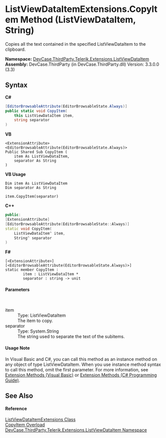 # ListViewDataItemExtensions.CopyItem Method (ListViewDataItem, String)
 

Copies all the text contained in the specified ListViewDataItem to the clipboard.

**Namespace:**&nbsp;<a href="N_DevCase_ThirdParty_Telerik_Extensions_ListViewDataItem">DevCase.ThirdParty.Telerik.Extensions.ListViewDataItem</a><br />**Assembly:**&nbsp;DevCase.ThirdParty (in DevCase.ThirdParty.dll) Version: 3.3.0.0 (3.3)

## Syntax

**C#**<br />
``` C#
[EditorBrowsableAttribute(EditorBrowsableState.Always)]
public static void CopyItem(
	this ListViewDataItem item,
	string separator
)
```

**VB**<br />
``` VB
<ExtensionAttribute>
<EditorBrowsableAttribute(EditorBrowsableState.Always)>
Public Shared Sub CopyItem ( 
	item As ListViewDataItem,
	separator As String
)
```

**VB Usage**<br />
``` VB Usage
Dim item As ListViewDataItem
Dim separator As String

item.CopyItem(separator)
```

**C++**<br />
``` C++
public:
[ExtensionAttribute]
[EditorBrowsableAttribute(EditorBrowsableState::Always)]
static void CopyItem(
	ListViewDataItem^ item, 
	String^ separator
)
```

**F#**<br />
``` F#
[<ExtensionAttribute>]
[<EditorBrowsableAttribute(EditorBrowsableState.Always)>]
static member CopyItem : 
        item : ListViewDataItem * 
        separator : string -> unit 

```


#### Parameters
&nbsp;<dl><dt>item</dt><dd>Type: ListViewDataItem<br />The item to copy.</dd><dt>separator</dt><dd>Type: System.String<br />The string used to separate the text of the subitems.</dd></dl>

#### Usage Note
In Visual Basic and C#, you can call this method as an instance method on any object of type ListViewDataItem. When you use instance method syntax to call this method, omit the first parameter. For more information, see <a href="https://docs.microsoft.com/dotnet/visual-basic/programming-guide/language-features/procedures/extension-methods">Extension Methods (Visual Basic)</a> or <a href="https://docs.microsoft.com/dotnet/csharp/programming-guide/classes-and-structs/extension-methods">Extension Methods (C# Programming Guide)</a>.

## See Also


#### Reference
<a href="T_DevCase_ThirdParty_Telerik_Extensions_ListViewDataItem_ListViewDataItemExtensions">ListViewDataItemExtensions Class</a><br /><a href="Overload_DevCase_ThirdParty_Telerik_Extensions_ListViewDataItem_ListViewDataItemExtensions_CopyItem">CopyItem Overload</a><br /><a href="N_DevCase_ThirdParty_Telerik_Extensions_ListViewDataItem">DevCase.ThirdParty.Telerik.Extensions.ListViewDataItem Namespace</a><br />